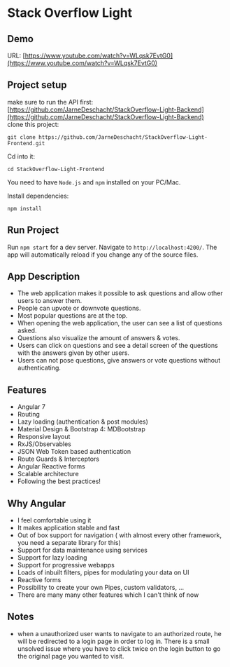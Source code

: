 # Stack Overflow Light

## Demo

URL: [https://www.youtube.com/watch?v=WLqsk7EvtG0](https://www.youtube.com/watch?v=WLqsk7EvtG0)

## Project setup

make sure to run the API first: [https://github.com/JarneDeschacht/StackOverflow-Light-Backend](https://github.com/JarneDeschacht/StackOverflow-Light-Backend)<br/>
clone this project:

	git clone https://github.com/JarneDeschacht/StackOverflow-Light-Frontend.git

Cd into it:

	cd StackOverflow-Light-Frontend

You need to have `Node.js` and `npm` installed on your PC/Mac.

Install dependencies:

	npm install

## Run Project

Run `npm start` for a dev server. Navigate to `http://localhost:4200/`. The app will automatically reload if you change any of the source files.

## App Description 

-	The web application makes it possible to ask questions and allow other users to
answer them.
- People can upvote or downvote questions.
- Most popular questions are at the top.
- When opening the web application, the user can see a list of questions asked.
- Questions also visualize the amount of answers & votes.
- Users can click on questions and see a detail screen of the questions with the answers
given by other users.
- Users can not pose questions, give answers or vote questions without authenticating.

## Features

-	Angular 7
-	Routing
-	Lazy loading (authentication & post modules)
-	Material Design & Bootstrap 4: MDBootstrap
-	Responsive layout
-	RxJS/Observables
-	JSON Web Token based authentication
-	Route Guards & Interceptors
- 	Angular Reactive forms
- 	Scalable architecture
-	Following the best practices!

## Why Angular

- I feel comfortable using it
- It makes application stable and fast
- Out of box support for navigation ( with almost every other framework, you need a separate library for this)
- Support for data maintenance using services
- Support for lazy loading
- Support for progressive webapps
- Loads of inbuilt filters, pipes for modulating your data on UI
- Reactive forms
- Possibility to create your own Pipes, custom validators, ...
- There are many many other features which I can't think of now

## Notes

- when a unauthorized user wants to navigate to an authorized route, he will be redirected to a login page in order to log in. There is a small unsolved issue where you have to click twice on the login button to go the original page you wanted to visit.
